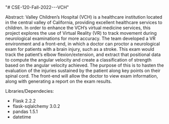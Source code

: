 "# CSE-120-Fall-2022---VCH" 

Abstract:
Valley Children’s Hospital (VCH) is a healthcare institution located in the central valley of California, providing excellent healthcare services to children. In order to enhance the VCH’s virtual medicine services, this project explores the use of Virtual Reality (VR) to track movement during neurological examinations for more accuracy. The team developed a VR environment and a front-end, in which a doctor can proctor a neurological exam for patients with a brain injury, such as a stroke. This exam would track the patient’s elbow flexion/extension, and extract that positional data to compute the angular velocity and create a classification of strength based on the angular velocity achieved. The purpose of this is to hasten the evaluation of the injuries sustained by the patient along key points on their spinal cord. The front-end will allow the doctor to view exam information, along with generating a report on the exam results.

Libraries/Dependecies:
- Flask 2.2.2
- flask-sqlalchemy 3.0.2
- pandas 1.5.1
- datetime
